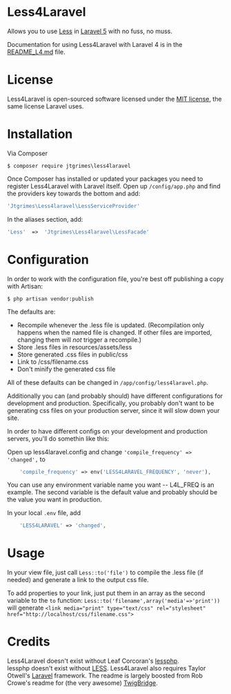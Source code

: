 Less4Laravel
============

Allows you to use [Less](http://lesscss.org//) in [Laravel 5](http://laravel.com/) with
no fuss, no muss.

Documentation for using Less4Laravel with Laravel 4 is in the [README_L4.md](README_L4.md) file.

License
==========

Less4Laravel is open-sourced software licensed under the [MIT license](http://opensource.org/licenses/MIT), the same license Laravel uses.

Installation
============

Via Composer

````
$ composer require jtgrimes\less4laravel
````

Once Composer has installed or updated your packages you need to register
Less4Laravel with Laravel itself. Open up `/config/app.php` and
find the providers key towards the bottom and add:

```php
'Jtgrimes\Less4laravel\LessServiceProvider'
```

In the aliases section, add:

```php
'Less'	=>	'Jtgrimes\Less4laravel\LessFacade'
```

Configuration
=============

In order to work with the configuration file, you're best off publishing a copy
with Artisan:

```
$ php artisan vendor:publish
```

The defaults are:

* Recompile whenever the .less file is updated.  (Recompilation only happens when the
named file is changed.  If other files are imported, changing them will *not* trigger
a recompile.)
* Store .less files in resources/assets/less
* Store generated .css files in public/css
* Link to /css/filename.css
* Don't minify the generated css file

All of these defaults can be changed in `/app/config/less4laravel.php`.

Additionally you can (and probably should) have different configurations for development 
and production.  Specifically, you probably don't want to be generating css files on
your production server, since it will slow down your site.

In order to have different configs on your development and production servers, you'll do somethin
like this:

Open up less4laravel.config and change `'compile_frequency' => 'changed',` to
````php
    'compile_frequency' => env('LESS4LARAVEL_FREQUENCY', 'never'),
````
You can use any environment variable name you want -- L4L_FREQ is an example.  The second variable
is the default value and probably should be the value you want in production.

In your local `.env` file, add
````php
    'LESS4LARAVEL' => 'changed',
````

Usage
=====

In your view file, just call `Less::to('file')` to compile the .less file (if needed) and generate a link to the output css file.

To add properties to your link, just put them in an array as the second variable to the `to` function:
`Less::to('filename',array('media'=>'print'))` will 
generate `<link media="print" type="text/css" rel="stylesheet" href="http://localhost/css/filename.css">`



Credits
=======

Less4Laravel doesn't exist without Leaf Corcoran's [lessphp](http://leafo.net/lessphp/).  
lessphp doesn't exist without [LESS](http://lesscss.org/).
Less4Laravel also requires Taylor Otwell's [Laravel](http://laravel.com/) framework.
The readme is largely boosted from Rob Crowe's readme for (the very awesome) [TwigBridge](https://github.com/rcrowe/TwigBridge).
